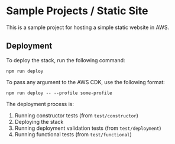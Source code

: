 # Sample Projects / Static Site

This is a sample project for hosting a simple static website in AWS.

## Deployment

To deploy the stack, run the following command:

```commandline
npm run deploy
```

To pass any argument to the AWS CDK, use the following format:

```commandline
npm run deploy -- --profile some-profile
```

The deployment process is:
1. Running constructor tests (from `test/constructor`)
2. Deploying the stack
3. Running deployment validation tests (from `test/deployment`)
4. Running functional tests (from `test/functional`)